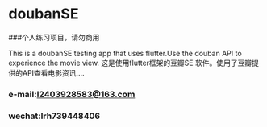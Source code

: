 # doubanSE
###个人练习项目，请勿商用

This is a doubanSE testing app that uses flutter.Use the douban API to experience the movie view.
这是使用flutter框架的豆瓣SE 软件。使用了豆瓣提供的API查看电影资讯....


### e-mail:l2403928583@163.com
### wechat:lrh739448406
